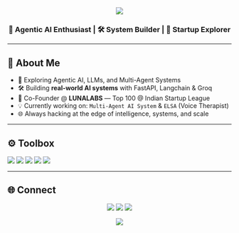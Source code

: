 <!-- GitHub README for Jeevan George Joseph -->

<div align="center">
  <img src="https://capsule-render.vercel.app/api?type=waving&color=0f0c29,302b63,24243e&height=200&section=header&text=Jeevan%20George%20Joseph&fontSize=40&fontAlignY=40&fontColor=ffffff&animation=fadeInDown" />
</div>

<h3 align="center">🤖 Agentic AI Enthusiast | 🛠️ System Builder | 🚀 Startup Explorer</h3>

---

## 👋 About Me

- 🧠 Exploring Agentic AI, LLMs, and Multi-Agent Systems
- 🛠️ Building **real-world AI systems** with FastAPI, Langchain & Groq
- 🚀 Co-Founder @ **LUNALABS** — Top 100 @ Indian Startup League
- 💡 Currently working on: `Multi-Agent AI System` & `ELSA` (Voice Therapist)
- 🌐 Always hacking at the edge of intelligence, systems, and scale

---

## ⚙️ Toolbox

<p>
  <img src="https://img.shields.io/badge/Python-3776AB?style=flat&logo=python&logoColor=white" />
  <img src="https://img.shields.io/badge/FastAPI-009688?style=flat&logo=fastapi&logoColor=white" />
  <img src="https://img.shields.io/badge/Langchain-000000?style=flat" />
  <img src="https://img.shields.io/badge/LLMs-blueviolet?style=flat" />
  <img src="https://img.shields.io/badge/React-20232A?style=flat&logo=react&logoColor=61DAFB" />
</p>

---

## 🌐 Connect

<p align="center">
  <a href="https://www.linkedin.com/in/jeevan-george-joseph-05a640245/"><img src="https://img.shields.io/badge/LinkedIn-0A66C2?style=flat&logo=linkedin&logoColor=white" /></a>
  <a href="mailto:jeevanjoseph1962@gmail.com"><img src="https://img.shields.io/badge/Gmail-D14836?style=flat&logo=gmail&logoColor=white" /></a>
  <a href="https://jeevanjoseph03.vercel.app/"><img src="https://img.shields.io/badge/Portfolio-000000?style=flat&logo=vercel&logoColor=white" /></a>
</p>

<div align="center">
  <img src="https://komarev.com/ghpvc/?username=jeevanjoseph03&color=blueviolet&style=flat" />
</div>
